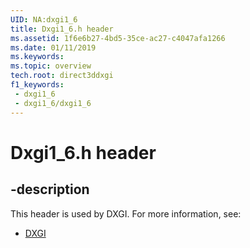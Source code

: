 ```yaml
---
UID: NA:dxgi1_6
title: Dxgi1_6.h header
ms.assetid: 1f6e6b27-4bd5-35ce-ac27-c4047afa1266
ms.date: 01/11/2019
ms.keywords: 
ms.topic: overview
tech.root: direct3ddxgi
f1_keywords:
 - dxgi1_6
 - dxgi1_6/dxgi1_6
---
```


# Dxgi1_6.h header


## -description

This header is used by DXGI. For more information, see:

- [DXGI](../_direct3ddxgi/index.md)

